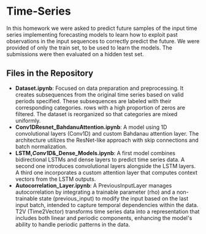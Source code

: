 # Time-Series

In this homework we were asked to predict future samples of the input time series implementing forecasting models to learn how to exploit past observations in the input sequences to correctly predict the future. We were provided of only the train set, to be used to learn the models. The submissions were then evaluated on a hidden test set.

## Files in the Repository

-  **Dataset.ipynb**: Focused on data preparation and preprocessing. It creates subsequences from the original time series based on valid periods specified. These subsequences are labeled with their corresponding categories. rows with a high proportion of zeros are filtered. The dataset is reorganized so that categories are mixed uniformly.
-  **Conv1DResnet_BahdanuAttention.ipynb**: A model using 1D convolutional layers (Conv1D) and custom Bahdanau attention layer. The architecture utilizes the ResNet-like approach with skip connections and batch normalization.
-  **LSTM,_Conv1D_&_Dense_Models.ipynb**: A first model combines bidirectional LSTMs and dense layers to predict time series data. A second one introduces convolutional layers alongside the LSTM layers. A third one incorporates a custom attention layer that computes context vectors from the LSTM outputs.
-  **Autocorrelation_Layer.ipynb**: A PreviousInputLayer manages autocorrelation by integrating a trainable parameter (rho) and a non-trainable state (previous_input) to modify the input based on the last input batch, intended to capture temporal dependencies within the data. T2V (Time2Vector) transforms time series data into a representation that includes both linear and periodic components, enhancing the model's ability to handle periodic patterns in the data.
